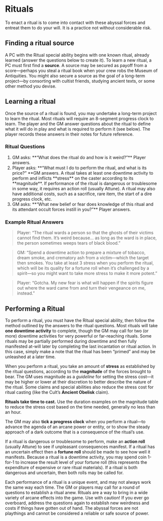 # Rituals

To enact a ritual is to come into contact with these abyssal forces and entreat them to do your will. It is a practice not without considerable risk.

## Finding a ritual source

A PC with the <span class="game-term">Ritual</span> special ability begins with one known ritual, already learned (answer the questions below to create it). To learn a new ritual, a PC must first find a **source**. A source may be secured as payoff from a score—perhaps you steal a ritual book when your crew robs the Museum of Antiquities. You might also secure a source as the goal of a long-term project—by consorting with cultist friends, studying ancient texts, or some other method you devise.

## Learning a ritual

Once the source of a ritual is found, you may undertake a long-term project to learn the ritual. Most rituals will require an 8-segment progress clock to learn. The player and the GM answer questions about the ritual to define what it will do in play and what is required to perform it (see below). The player records these answers in their notes for future reference.

### Ritual Questions
<ol>
	<li>GM asks: **“What does the ritual do and how is it weird?”** Player answers.
	<li>Player asks: **“What must I do to perform the ritual, and what is its price?” **GM answers. A ritual takes at least one downtime activity to perform and inflicts **stress** on the caster according to its **magnitude**.  If performance of the ritual is dangerous or troublesome in some way, it requires an action roll (usually <span class="game-term">Attune</span>). A ritual may also have additional costs, such as a sacrifice, rare item, the start of a dire progress clock, etc.
	<li>GM asks: **“What new belief or fear does knowledge of this ritual and its attendant occult forces instill in you?”** Player answers.
</ol>

### Example Ritual Answers

> Player: “The ritual wards a person so that the ghosts of their victims cannot find them. It’s weird because... as long as the ward is in place, the person sometimes weeps tears of black blood.”

> GM: “Spend a downtime action to prepare a mixture of tobacco, dream smoke, and crematory ash from a victim—which the target then smokes. You take at least 3 stress when you perform the ritual, which will be its quality for a fortune roll when it’s challenged by a spirit—so you might want to take more stress to make it more potent.”

> Player: “Gotcha. My new fear is what will happen if the spirits figure out where the ward came from and turn their vengeance on me, instead.”

## Performing a Ritual

To perform a ritual, you must have the <span class="game-term">Ritual</span> special ability, then follow the method outlined by the answers to the ritual questions. Most rituals will take **one downtime activity** to complete, though the GM may call for two (or more) downtime activities for very powerful or far-reaching rituals. Some rituals may be partially performed during downtime and then fully manifested at-will later by completing the last incantation or ritual action. In this case, simply make a note that the ritual has been “primed” and may be unleashed at a later time.

When you perform a ritual, you take an amount of **stress** as established by the ritual questions, according to the **magnitude** of the forces brought to bear. The GM uses magnitude as a _guideline_ for setting the stress cost—it may be higher or lower at their discretion to better describe the nature of the ritual. Some claims and special abilities also reduce the stress cost for ritual casting (like the Cult’s **Ancient Obelisk** claim).

**Rituals take time to cast.** Use the duration examples on the magnitude table to reduce the stress cost based on the time needed, generally no less than an hour.

The GM may also **tick a progress clock** when you perform a ritual—to advance the agenda of an arcane power or entity, or to show the steady approach of a dark outcome that is a consequence of the ritual’s use.

If a ritual is dangerous or troublesome to perform, make an **action roll** (usually <span class="game-term">Attune</span>) to see if unpleasant consequences manifest. If a ritual has an uncertain effect then a **fortune roll** should be made to see how well it manifests. Because a ritual is a downtime activity, you may spend <span class="game-term">coin</span> 1-for-1 to increase the result level of your fortune roll (this represents the expenditure of expensive or rare ritual materials). If a ritual is both dangerous and uncertain, then both rolls may be called for.

Each performance of a ritual is a unique event, and may not always work the same way each time. The GM or players may call for a round of questions to establish a ritual anew. Rituals are a way to bring in a wide variety of arcane effects into the game. Use with caution! If you ever go overboard, address the questions again to establish new weirdness and costs if things have gotten out of hand. The abyssal forces are not playthings and cannot be considered a reliable or safe source of power.
